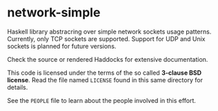 # network-simple

Haskell library abstracring over simple network sockets usage patterns.
Currently, only TCP sockets are supported. Support for UDP and Unix
sockets is planned for future versions.

Check the source or rendered Haddocks for extensive documentation.

This code is licensed under the terms of the so called **3-clause BSD
license**. Read the file named ``LICENSE`` found in this same directory
for details.

See the ``PEOPLE`` file to learn about the people involved in this
effort.
